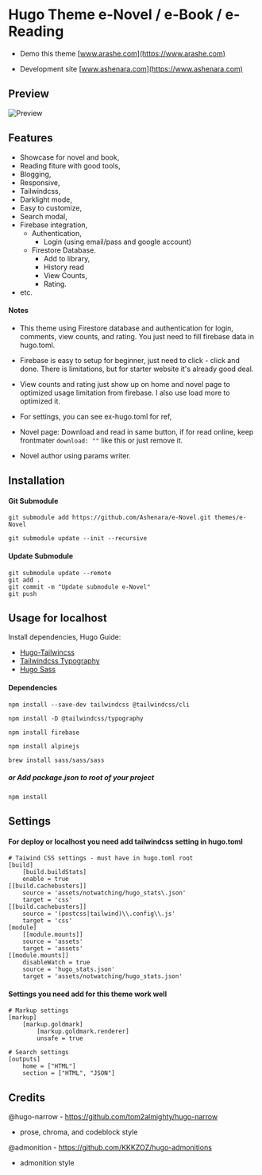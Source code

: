 # Hugo Theme e-Novel / e-Book / e-Reading
- Demo this theme [www.arashe.com](https://www.arashe.com)

- Development site [www.ashenara.com](https://www.ashenara.com)

## Preview
![Preview](https://github.com/Ashenara/e-Novel/preview.webp)

## Features
- Showcase for novel and book,
- Reading fiture with good tools,
- Blogging,
- Responsive,
- Tailwindcss,
- Darklight mode,
- Easy to customize,
- Search modal,
- Firebase integration,
    - Authentication,
        - Login (using email/pass and google account)
    - Firestore Database.
        - Add to library,
        - History read
        - View Counts,
        - Rating.
- etc.

#### Notes
- This theme using Firestore database and authentication for login, comments, view counts, and rating. You just need to fill firebase data in hugo.toml.

- Firebase is easy to setup for beginner, just need to click - click and done. There is limitations, but for starter website it's already good deal.

- View counts and rating just show up on home and novel page to optimized usage limitation from firebase. I also use load more to optimized it.

- For settings, you can see ex-hugo.toml for ref,

- Novel page: Download and read in same button, if for read online, keep frontmater `download: ""` like this or just remove it.

-  Novel author using params writer.

## Installation

#### Git Submodule
    git submodule add https://github.com/Ashenara/e-Novel.git themes/e-Novel

    git submodule update --init --recursive
    
#### Update Submodule
    git submodule update --remote
    git add .
    git commit -m "Update submodule e-Novel"
    git push
    
## Usage for localhost
Install dependencies, 
Hugo Guide: 
- [Hugo-Tailwincss](https://gohugo.io/functions/css/tailwindcss/)
- [Tailwindcss Typography](https://github.com/tailwindlabs/tailwindcss-typography)
- [Hugo Sass](https://gohugo.io/functions/css/sass/)

#### Dependencies
    npm install --save-dev tailwindcss @tailwindcss/cli

    npm install -D @tailwindcss/typography

    npm install firebase

    npm install alpinejs

    brew install sass/sass/sass

##### or Add package.json to root of your project
    npm install

## Settings

#### For deploy or localhost you need add tailwindcss setting in hugo.toml
    # Taiwind CSS settings - must have in hugo.toml root
    [build]
        [build.buildStats]
        enable = true
    [[build.cachebusters]]
        source = 'assets/notwatching/hugo_stats\.json'
        target = 'css'
    [[build.cachebusters]]
        source = '(postcss|tailwind)\\.config\\.js'
        target = 'css'
    [module]
        [[module.mounts]]
        source = 'assets'
        target = 'assets'
    [[module.mounts]]
        disableWatch = true
        source = 'hugo_stats.json'
        target = 'assets/notwatching/hugo_stats.json'
    

#### Settings you need add for this theme work well
    # Markup settings
    [markup]
        [markup.goldmark]
            [markup.goldmark.renderer]
            unsafe = true

    # Search settings
    [outputs]
        home = ["HTML"]
        section = ["HTML", "JSON"]

## Credits
@hugo-narrow - https://github.com/tom2almighty/hugo-narrow
- prose, chroma, and codeblock style

@admonition - https://github.com/KKKZOZ/hugo-admonitions
- admonition style